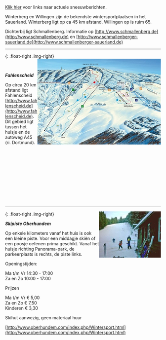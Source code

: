 
<style>

[alt="pisteOberhundem"], [alt="pistenplan"] {
	float: right;
}
</style>


<style>
.img-right {
  max-width: 50%;
}
.img-right > img {
  max-width: 100%;
}
</style>




[Klik hier](#/content/Informatie/Sneeuwverwachting) voor links naar actuele sneeuwberichten.

Winterberg en Willingen zijn de bekendste wintersportplaatsen in het Sauerland. Winterberg ligt op ca 45 km afstand. Willingen op is ruim 65. 

Dichterbij ligt Schmallenberg. Informatie op [http://www.schmallenberg.de](http://www.schmallenberg.de) 
en [http://www.schmallenberger-sauerland.de](http://www.schmallenberger-sauerland.de)

---
{: .float-right .img-right}
![pistenplan](../../fotos/pistenplan.jpg)


&nbsp;

***Fahlenscheid***

Op circa 20 km afstand ligt Fahlenscheid [http://www.fahlenscheid.de](http://www.fahlenscheid.de). 
Dit gebied ligt tussen het huisje en de autoweg A45 (ri. Dortmund).


&nbsp;

&nbsp;

&nbsp;

&nbsp;

&nbsp;

&nbsp;

---

{: .float-right .img-right}
![pisteOberhundem](../../fotos/pisteOberhundem.jpg)


***Skipiste Oberhundem***

Op enkele kilometers vanaf het huis is ook een kleine piste. Voor een middagje skiën of een poosje oefenen prima geschikt. Vanaf het huisje richting Panorama-park, de parkeerplaats is rechts, de piste links.

Openingstijden:

Ma t/m Vr   14:30  -  17:00  
Za en Zo     10:00  -  17:00

Prijzen

Ma t/m Vr   € 5,00  
Za en Zo     € 7,50  
Kinderen     € 3,30

Skihut aanwezig, geen materiaal huur

[http://www.oberhundem.com/index.php/Wintersport.html](http://www.oberhundem.com/index.php/Wintersport.html)

